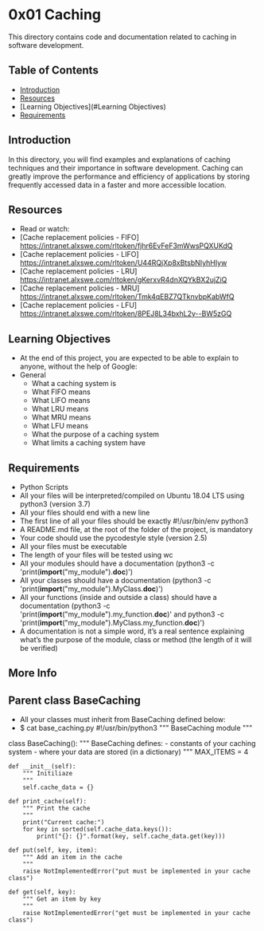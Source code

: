 # 0x01 Caching

This directory contains code and documentation related to caching in software development.

## Table of Contents

- [Introduction](#introduction)
- [Resources](#Resources)
- [Learning Objectives](#Learning Objectives)
- [Requirements](#Requirements)


## Introduction

In this directory, you will find examples and explanations of caching techniques and their importance in software development. Caching can greatly improve the performance and efficiency of applications by storing frequently accessed data in a faster and more accessible location.

## Resources
- Read or watch:
- [Cache replacement policies - FIFO] https://intranet.alxswe.com/rltoken/fjhr6EvFeF3mWwsPQXUKdQ
- [Cache replacement policies - LIFO] https://intranet.alxswe.com/rltoken/U44RQjXp8xBtsbNIyhHIyw
- [Cache replacement policies - LRU] https://intranet.alxswe.com/rltoken/gKerxvR4dnXQYkBX2ujZiQ
- [Cache replacement policies - MRU] https://intranet.alxswe.com/rltoken/Tmk4qEBZ7QTknvbpKabWfQ
- [Cache replacement policies - LFU] https://intranet.alxswe.com/rltoken/8PEJ8L34bxhL2y--BW5zGQ


## Learning Objectives

- At the end of this project, you are expected to be able to explain to anyone, without the help of Google:
- General
    - What a caching system is
    - What FIFO means
    - What LIFO means
    - What LRU means
    - What MRU means
    - What LFU means
    - What the purpose of a caching system
    - What limits a caching system have

## Requirements

- Python Scripts
- All your files will be interpreted/compiled on Ubuntu 18.04 LTS using python3 (version 3.7)
- All your files should end with a new line
- The first line of all your files should be exactly #!/usr/bin/env python3
- A README.md file, at the root of the folder of the project, is mandatory
- Your code should use the pycodestyle style (version 2.5)
- All your files must be executable
- The length of your files will be tested using wc
- All your modules should have a documentation (python3 -c 'print(__import__("my_module").__doc__)')
- All your classes should have a documentation (python3 -c 'print(__import__("my_module").MyClass.__doc__)')
- All your functions (inside and outside a class) should have a documentation (python3 -c 'print(__import__("my_module").my_function.__doc__)' and python3 -c 'print(__import__("my_module").MyClass.my_function.__doc__)')
- A documentation is not a simple word, it’s a real sentence explaining what’s the purpose of the module, class or method (the length of it will be verified)

## More Info
## Parent class BaseCaching
- All your classes must inherit from BaseCaching defined below:
- $ cat base_caching.py
#!/usr/bin/python3
""" BaseCaching module
"""

class BaseCaching():
    """ BaseCaching defines:
      - constants of your caching system
      - where your data are stored (in a dictionary)
    """
    MAX_ITEMS = 4

    def __init__(self):
        """ Initiliaze
        """
        self.cache_data = {}

    def print_cache(self):
        """ Print the cache
        """
        print("Current cache:")
        for key in sorted(self.cache_data.keys()):
            print("{}: {}".format(key, self.cache_data.get(key)))

    def put(self, key, item):
        """ Add an item in the cache
        """
        raise NotImplementedError("put must be implemented in your cache class")

    def get(self, key):
        """ Get an item by key
        """
        raise NotImplementedError("get must be implemented in your cache class")